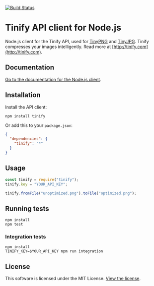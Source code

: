 [<img src="https://travis-ci.org/tinify/tinify-nodejs.svg?branch=master" alt="Build Status">](https://travis-ci.org/tinify/tinify-nodejs)

# Tinify API client for Node.js

Node.js client for the Tinify API, used for [TinyPNG](https://tinypng.com) and [TinyJPG](https://tinyjpg.com). Tinify compresses your images intelligently. Read more at [http://tinify.com](http://tinify.com).

## Documentation

[Go to the documentation for the Node.js client](https://tinypng.com/developers/reference/nodejs).

## Installation

Install the API client:

```
npm install tinify
```

Or add this to your `package.json`:

```json
{
  "dependencies": {
    "tinify": "*"
  }
}
```

## Usage

```javascript
const tinify = require("tinify");
tinify.key = "YOUR_API_KEY";

tinify.fromFile("unoptimized.png").toFile("optimized.png");
```

## Running tests

```
npm install
npm test
```

### Integration tests

```
npm install
TINIFY_KEY=$YOUR_API_KEY npm run integration
```

## License

This software is licensed under the MIT License. [View the license](LICENSE).
